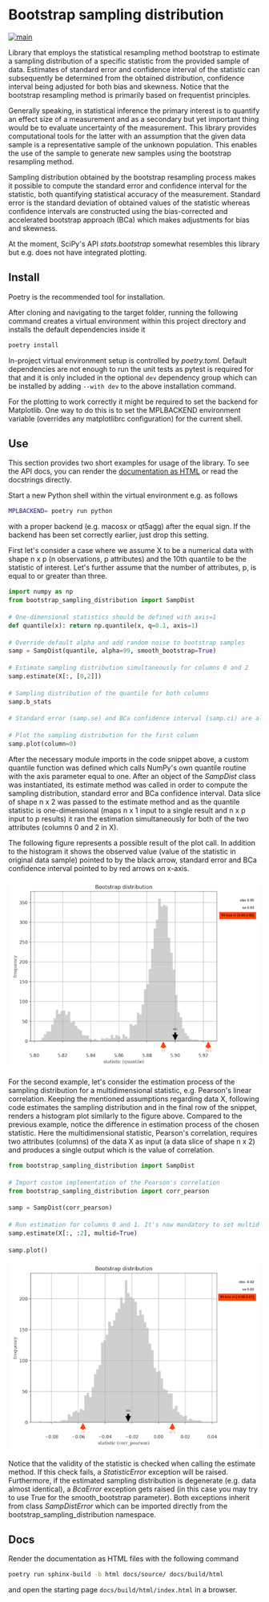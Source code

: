 # Bootstrap sampling distribution #

[![main](https://github.com/elmomoilanen/Bootstrap-sampling-distribution/actions/workflows/main.yml/badge.svg)](https://github.com/elmomoilanen/Bootstrap-sampling-distribution/actions/workflows/main.yml)

Library that employs the statistical resampling method bootstrap to estimate a sampling distribution of a specific statistic from the provided sample of data. Estimates of standard error and confidence interval of the statistic can subsequently be determined from the obtained distribution, confidence interval being adjusted for both bias and skewness. Notice that the bootstrap resampling method is primarily based on frequentist principles.

Generally speaking, in statistical inference the primary interest is to quantify an effect size of a measurement and as a secondary but yet important thing would be to evaluate uncertainty of the measurement. This library provides computational tools for the latter with an assumption that the given data sample is a representative sample of the unknown population. This enables the use of the sample to generate new samples using the bootstrap resampling method.

Sampling distribution obtained by the bootstrap resampling process makes it possible to compute the standard error and confidence interval for the statistic, both quantifying statistical accuracy of the measurement. Standard error is the standard deviation of obtained values of the statistic whereas confidence intervals are constructed using the bias-corrected and accelerated bootstrap approach (BCa) which makes adjustments for bias and skewness.

At the moment, SciPy's API *stats.bootstrap* somewhat resembles this library but e.g. does not have integrated plotting.

## Install ##

Poetry is the recommended tool for installation.

After cloning and navigating to the target folder, running the following command creates a virtual environment within this project directory and installs the default dependencies inside it

```bash
poetry install
```

In-project virtual environment setup is controlled by *poetry.toml*. Default dependencies are not enough to run the unit tests as pytest is required for that and it is only included in the optional `dev` dependency group which can be installed by adding `--with dev` to the above installation command.

For the plotting to work correctly it might be required to set the backend for Matplotlib. One way to do this is to set the MPLBACKEND environment variable (overrides any matplotlibrc configuration) for the current shell.

## Use ##

This section provides two short examples for usage of the library. To see the API docs, you can render the [documentation as HTML](#docs) or read the docstrings directly.

Start a new Python shell within the virtual environment e.g. as follows

```bash
MPLBACKEND= poetry run python
```

with a proper backend (e.g. macosx or qt5agg) after the equal sign. If the backend has been set correctly earlier, just drop this setting.

First let's consider a case where we assume X to be a numerical data with shape n x p (n observations, p attributes) and the 10th quantile to be the statistic of interest. Let's further assume that the number of attributes, p, is equal to or greater than three.

```python
import numpy as np
from bootstrap_sampling_distribution import SampDist

# One-dimensional statistics should be defined with axis=1
def quantile(x): return np.quantile(x, q=0.1, axis=1)

# Override default alpha and add random noise to bootstrap samples
samp = SampDist(quantile, alpha=99, smooth_bootstrap=True)

# Estimate sampling distribution simultaneously for columns 0 and 2
samp.estimate(X[:, [0,2]])

# Sampling distribution of the quantile for both columns
samp.b_stats

# Standard error (samp.se) and BCa confidence interval (samp.ci) are also available

# Plot the sampling distribution for the first column
samp.plot(column=0)
```

After the necessary module imports in the code snippet above, a custom quantile function was defined which calls NumPy's own quantile routine with the axis parameter equal to one. After an object of the *SampDist* class was instantiated, its estimate method was called in order to compute the sampling distribution, standard error and BCa confidence interval. Data slice of shape n x 2 was passed to the estimate method and as the quantile statistic is one-dimensional (maps n x 1 input to a single result and n x p input to p results) it ran the estimation simultaneously for both of the two attributes (columns 0 and 2 in X).

The following figure represents a possible result of the plot call. In addition to the histogram it shows the observed value (value of the statistic in original data sample) pointed to by the black arrow, standard error and BCa confidence interval pointed to by red arrows on x-axis.

![](docs/boostrap_distribution_quantile.png)

For the second example, let's consider the estimation process of the sampling distribution for a multidimensional statistic, e.g. Pearson's linear correlation. Keeping the mentioned assumptions regarding data X, following code estimates the sampling distribution and in the final row of the snippet, renders a histogram plot similarly to the figure above. Compared to the previous example, notice the difference in estimation process of the chosen statistic. Here the multidimensional statistic, Pearson's correlation, requires two attributes (columns) of the data X as input (a data slice of shape n x 2) and produces a single output which is the value of correlation.

```python
from bootstrap_sampling_distribution import SampDist

# Import custom implementation of the Pearson's correlation
from bootstrap_sampling_distribution import corr_pearson

samp = SampDist(corr_pearson)

# Run estimation for columns 0 and 1. It's now mandatory to set multid to True
samp.estimate(X[:, :2], multid=True)

samp.plot()
```

![](docs/bootstrap_distribution_corr.png)

Notice that the validity of the statistic is checked when calling the estimate method. If this check fails, a *StatisticError* exception will be raised. Furthermore, if the estimated sampling distribution is degenerate (e.g. data almost identical), a *BcaError* exception gets raised (in this case you may try to use True for the smooth_bootstrap parameter). Both exceptions inherit from class *SampDistError* which can be imported directly from the bootstrap_sampling_distribution namespace.

## Docs ##

Render the documentation as HTML files with the following command

```bash
poetry run sphinx-build -b html docs/source/ docs/build/html
```

and open the starting page `docs/build/html/index.html` in a browser.
